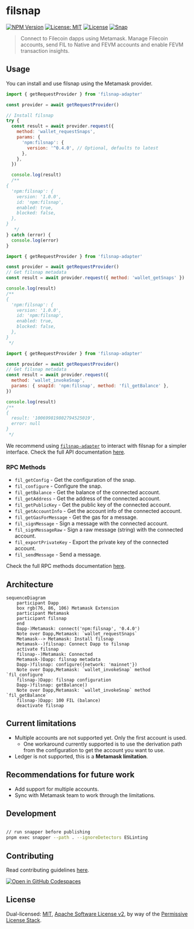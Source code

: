 # filsnap

[![NPM Version](https://img.shields.io/npm/v/filsnap.svg)](https://www.npmjs.com/package/filsnap)
[![License: MIT](https://img.shields.io/badge/License-MIT-yellow.svg)](https://opensource.org/licenses/MIT)
[![License](https://img.shields.io/badge/License-Apache%202.0-blue.svg)](https://opensource.org/licenses/Apache-2.0)
[![Snap](https://github.com/filecoin-project/filsnap/actions/workflows/snap.yml/badge.svg)](https://github.com/filecoin-project/filsnap/actions/workflows/snap.yml)

> Connect to Filecoin dapps using Metamask. Manage Filecoin accounts, send FIL to Native and FEVM accounts and enable FEVM transaction insights.

## Usage

You can install and use filsnap using the Metamask provider.

```js
import { getRequestProvider } from 'filsnap-adapter'

const provider = await getRequestProvider()

// Install filsnap
try {
  const result = await provider.request({
    method: 'wallet_requestSnaps',
    params: {
      'npm:filsnap': {
        version: '^0.4.0', // Optional, defaults to latest
      },
    },
  })

  console.log(result)
  /**
{
  'npm:filsnap': {
    version: '1.0.0',
    id: 'npm:filsnap',
    enabled: true,
    blocked: false,
  },
}
   */
} catch (error) {
  console.log(error)
}
```

```js
import { getRequestProvider } from 'filsnap-adapter'

const provider = await getRequestProvider()
// Get filsnap metadata
const result = await provider.request({ method: 'wallet_getSnaps' })

console.log(result)
/**
{
  'npm:filsnap': {
    version: '1.0.0',
    id: 'npm:filsnap',
    enabled: true,
    blocked: false,
  },
}
 */
```

```js
import { getRequestProvider } from 'filsnap-adapter'

const provider = await getRequestProvider()
// Get filsnap metadata
const result = await provider.request({
  method: 'wallet_invokeSnap',
  params: { snapId: 'npm:filsnap', method: 'fil_getBalance' },
})

console.log(result)
/**
{
  result: '100699819802794525019',
  error: null
}
 */
```

We recommend using [`filsnap-adapter`](../adapter) to interact with filsnap for a simpler interface. Check the full API documentation [here](https://filecoin-project.github.io/filsnap/).

### RPC Methods

- `fil_getConfig` - Get the configuration of the snap.
- `fil_configure` - Configure the snap.
- `fil_getBalance` - Get the balance of the connected account.
- `fil_getAddress` - Get the address of the connected account.
- `fil_getPublicKey` - Get the public key of the connected account.
- `fil_getAccountInfo` - Get the account info of the connected account.
- `fil_getGasForMessage` - Get the gas for a message.
- `fil_signMessage` - Sign a message with the connected account.
- `fil_signMessageRaw` - Sign a raw message (string) with the connected account.
- `fil_exportPrivateKey` - Export the private key of the connected account.
- `fil_sendMessage` - Send a message.

Check the full RPC methods documentation [here](https://filecoin-project.github.io/filsnap/interfaces/filsnap.FilSnapMethods.html).

## Architecture

```mermaid
sequenceDiagram
    participant Dapp
    box rgb(76, 86, 106) Metamask Extension
    participant Metamask
    participant filsnap
    end
    Dapp-)Metamask: connect('npm:filsnap', '0.4.0')
    Note over Dapp,Metamask: `wallet_requestSnaps`
    Metamask--> Metamask: Install filsnap
    Metamask--)filsnap: Connect Dapp to filsnap
    activate filsnap
    filsnap--)Metamask: Connected
    Metamask-)Dapp: filsnap metadata
    Dapp-)filsnap: configure({network: 'mainnet'})
    Note over Dapp,Metamask: `wallet_invokeSnap` method `fil_configure`
    filsnap-)Dapp: filsnap configuration
    Dapp-)filsnap: getBalance()
    Note over Dapp,Metamask: `wallet_invokeSnap` method `fil_getBalance`
    filsnap-)Dapp: 100 FIL (balance)
    deactivate filsnap
```

## Current limitations

- Multiple accounts are not supported yet. Only the first account is used.
  - One workaround currently supported is to use the derivation path from the configuration to get the account you want to use.
- Ledger is not supported, this is a **Metamask limitation**.

## Recommendations for future work

- Add support for multiple accounts.
- Sync with Metamask team to work through the limitations.

## Development

```bash

// run snapper before publishing
pnpm exec snapper --path . --ignoreDetectors ESLinting 
```

## Contributing

Read contributing guidelines [here](../../.github/CONTRIBUTING.md).

[![Open in GitHub Codespaces](https://github.com/codespaces/badge.svg)](https://codespaces.new/filecoin-project/filsnap)

## License

Dual-licensed: [MIT](../../LICENSE-MIT), [Apache Software License v2](../../LICENSE-APACHE), by way of the
[Permissive License Stack](https://protocol.ai/blog/announcing-the-permissive-license-stack/).
